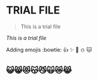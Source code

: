 # TRIAL FILE

> This is a trial file

*This is a trial file*

Adding emojis :bowtie: :+1: :sparkles: :poop: :snowman: :cat:

## :smiley_cat::smile_cat::heart_eyes_cat::kissing_cat::smirk_cat::scream_cat::crying_cat_face::joy_cat:

